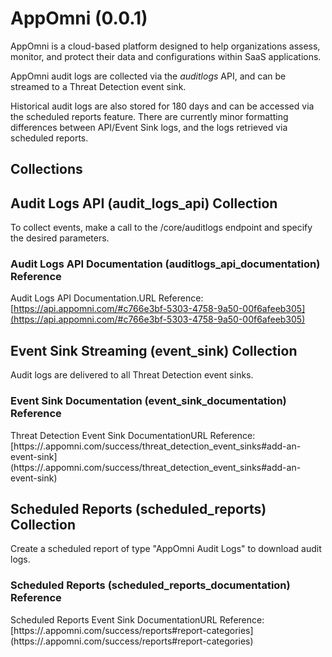 # AppOmni (0.0.1)

AppOmni is a cloud-based platform designed to help organizations assess, monitor, and protect their data and configurations within SaaS applications.

AppOmni audit logs are collected via the *auditlogs* API, and can be streamed to a Threat Detection event sink.

Historical audit logs are also stored for 180 days and can be accessed via the scheduled reports feature.
There are currently minor formatting differences between API/Event Sink logs, and the logs retrieved via scheduled reports.

## Collections

## Audit Logs API (audit_logs_api) Collection

To collect events, make a call to the /core/auditlogs endpoint and specify the desired parameters.

### Audit Logs API Documentation (auditlogs_api_documentation) Reference

Audit Logs API Documentation.URL Reference: [https://api.appomni.com/#c766e3bf-5303-4758-9a50-00f6afeeb305](https://api.appomni.com/#c766e3bf-5303-4758-9a50-00f6afeeb305)


## Event Sink Streaming (event_sink) Collection

Audit logs are delivered to all Threat Detection event sinks.

### Event Sink Documentation (event_sink_documentation) Reference

Threat Detection Event Sink DocumentationURL Reference: [https://<your tenant>.appomni.com/success/threat_detection_event_sinks#add-an-event-sink](https://<your tenant>.appomni.com/success/threat_detection_event_sinks#add-an-event-sink)


## Scheduled Reports (scheduled_reports) Collection

Create a scheduled report of type "AppOmni Audit Logs" to download audit logs.

### Scheduled Reports (scheduled_reports_documentation) Reference

Scheduled Reports Event Sink DocumentationURL Reference: [https://<your tenant>.appomni.com/success/reports#report-categories](https://<your tenant>.appomni.com/success/reports#report-categories)
